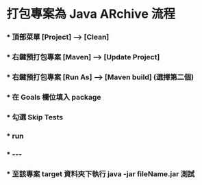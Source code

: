 打包專案為 Java ARchive 流程
=====
### * 頂部菜單 [Project] --> [Clean]
### * 右鍵預打包專案 [Maven] --> [Update Project]
### * 右鍵預打包專案 [Run As] --> [Maven build] (選擇第二個)
### * 在 Goals 欄位填入 package
### * 勾選 Skip Tests
### * run
### * ---
### * 至該專案 target 資料夾下執行 java -jar fileName.jar 測試
<br />
